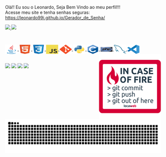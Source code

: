 Olá!! Eu sou o Leonardo, Seja Bem Vindo ao meu perfil!!!
<br>
Acesse meu site e tenha senhas seguras: https://leonardo99i.github.io/Gerador_de_Senha/

 <div>
  <a href="https://github.com/leonardo99i">
  <img height="180em" src="https://github-readme-stats.vercel.app/api?username=leonardo99i&show_icons=true&theme=onedark&include_all_commits=true&count_private=true"/>
  <img height="180em" src="https://github-readme-stats.vercel.app/api/top-langs/?username=leonardo99i&layout=compact&langs_count=7&theme=onedark"/>
</div>
  
  ##
  
  <div style="display: inline_block"><br>
  <img align="center" alt="Leo-Java" height="30" width="40" src="https://raw.githubusercontent.com/devicons/devicon/master/icons/java/java-original.svg">
  <img align="center" alt="Leo-HTML" height="30" width="40" src="https://raw.githubusercontent.com/devicons/devicon/master/icons/html5/html5-original.svg">
  <img align="center" alt="Leo-CSS" height="30" width="40" src="https://raw.githubusercontent.com/devicons/devicon/master/icons/css3/css3-original.svg">
  <img align="center" alt="Leo-JavaScript" height="30" width="40" src="https://raw.githubusercontent.com/devicons/devicon/master/icons/javascript/javascript-original.svg">
  <img align="center" alt="Leo-git" height="30" width="40" src="https://raw.githubusercontent.com/devicons/devicon/master/icons/git/git-original.svg">
  <img align="center" alt="Leo-Python" height="30" width="40" src="https://raw.githubusercontent.com/devicons/devicon/master/icons/python/python-original.svg">
  <img align="center" alt="Leo-c" height="30" width="40" src="https://raw.githubusercontent.com/devicons/devicon/master/icons/c/c-original.svg">
  <img align="center" alt="Leo-php" height="30" width="40" src="https://raw.githubusercontent.com/devicons/devicon/master/icons/php/php-original.svg">
  <img align="center" alt="Leo-sql" height="30" width="40" src="https://raw.githubusercontent.com/devicons/devicon/master/icons/mysql/mysql-original.svg">
  <img align="center" alt="Leo-vscode" height="30" width="40" src="https://raw.githubusercontent.com/devicons/devicon/master/icons/vscode/vscode-original.svg">
  <img align="right" alt="Leo-Gif" height="210" width="200" src="giphy.gif">
</div>
  
  ##
  
<div> 
<a href="https://www.linkedin.com/in/leonardo-ribeiro-leonardi-4b66bb179/" target="_blank"><img src="https://img.shields.io/badge/LinkedIn-0077B5?style=for-the-badge&logo=linkedin&logoColor=white" target="_blank"></a>
<a href="https://www.instagram.com/any_tech.js/" target="_blank"><img src="https://img.shields.io/badge/Instagram-E4405F?style=for-the-badge&logo=instagram&logoColor=white" target="_blank"></a>
<a href = "https://pt.stackoverflow.com/users/145980/leo99i"><img src="https://img.shields.io/badge/Stack_Overflow-FE7A16?style=for-the-badge&logo=stack-overflow&logoColor=white" target="_blank"></a>
<a href="https://open.spotify.com/user/leonardoleonardi?si=7e8547a4cac44c5e" target="_blank"><img src="https://img.shields.io/badge/Spotify-1ED760?&style=for-the-badge&logo=spotify&logoColor=white" target="_blank"></a>

  ![Snake animation](https://github.com/leonardo99i/leonardo99i/blob/output/github-contribution-grid-snake.svg)
 
</div>
  
